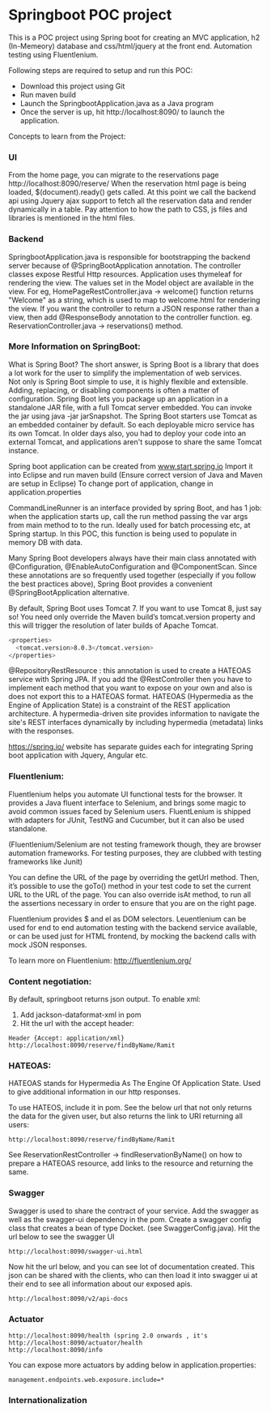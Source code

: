 # Springboot POC project

This is a POC project using Spring boot for creating an MVC application, h2 (In-Memeory) database and css/html/jquery at the front end.
Automation testing using Fluentlenium.

Following steps are required to setup and run this POC: 
 - Download this project using Git
 - Run maven build
 - Launch the SpringbootApplication.java as a Java program
 - Once the server is up, hit http://localhost:8090/ to launch the application.

Concepts to learn from the Project:
### UI
From the home page, you can migrate to the reservations page http://localhost:8090/reserve/
When the reservation html page is being loaded, $(document).ready() gets called. 
At this point we call the backend api using Jquery ajax support to fetch all the reservation data and render dynamically in a table.
Pay attention to how the path to CSS, js files and libraries is mentioned in the html files.
### Backend
SpringbootApplication.java is responsible for bootstrapping the backend server because of @SpringBootApplication annotation.
The controller classes expose Restful Http resources.
Application uses thymeleaf for rendering the view.
The values set in the Model object are available in the view.
For eg, HomePageRestController.java -> welcome() function returns "Welcome" as a string, which is used to map to welcome.html for rendering the view.
If you want the controller to return a JSON response rather than a view, then add @ResponseBody annotation to the controller function. eg. ReservationController.java -> reservations() method.


### More Information on SpringBoot:

What is Spring Boot? The short answer, is Spring Boot is a library that does a lot work for the user to simplify the implementation of web services.  
Not only is Spring Boot simple to use, it is highly flexible and extensible.  Adding, replacing, or disabling  components is often a matter of configuration.
Spring Boot lets you package up an application in a standalone JAR file, with a full Tomcat server embedded. You can invoke the jar using java -jar jarSnapshot.
The Spring Boot starters use Tomcat as an embedded container by default. So each deployable micro service has its own Tomcat. 
In older days also, you had to deploy your code into an external Tomcat, and applications aren't suppose to share the same Tomcat instance.

Spring boot application can be created from www.start.spring.io
Import it into Eclipse and run maven build (Ensure correct version of Java and Maven are setup in Eclipse)
To change port of application, change in application.properties

CommandLineRunner is an interface provided by spring Boot, and has 1 job: when the application starts up, call the run method passing the var args from main method to to the run. 
Ideally used for batch processing etc, at Spring startup. In this POC, this function is being used to populate in memory DB with data.

Many Spring Boot developers always have their main class annotated with @Configuration, @EnableAutoConfiguration and @ComponentScan. 
Since these annotations are so frequently used together (especially if you follow the best practices above), Spring Boot provides a convenient @SpringBootApplication alternative.

By default, Spring Boot uses Tomcat 7. If you want to use Tomcat 8, just say so! You need only override the Maven build’s tomcat.version property and this 
will trigger the resolution of later builds of Apache Tomcat.
```sh
<properties>
  <tomcat.version>8.0.3</tomcat.version>
</properties>
```
@RepositoryRestResource : this annotation is used to create a HATEOAS service with Spring JPA. 
If you add the @RestController then you have to implement each method that you want to expose on your own and also is does not export this to a HATEOAS format.
HATEOAS (Hypermedia as the Engine of Application State) is a constraint of the REST application architecture.
A hypermedia-driven site provides information to navigate the site's REST interfaces dynamically by including hypermedia (metadata) links with the responses. 

https://spring.io/ website has separate guides each for integrating Spring boot application with Jquery, Angular etc.


### Fluentlenium:

Fluentlenium helps you automate UI functional tests for the browser. It provides a Java fluent interface to Selenium, and brings some magic to avoid common 
issues faced by Selenium users. FluentLenium is shipped with adapters for JUnit, TestNG and Cucumber, but it can also be used standalone.

(Fluentlenium/Selenium are not testing framework though, they are browser automation frameworks. For testing purposes, they are clubbed with 
testing frameworks like Junit)

You can define the URL of the page by overriding the getUrl method.
Then, it’s possible to use the goTo() method in your test code to set the current URL to the URL of the page.
You can also override isAt method, to run all the assertions necessary in order to ensure that you are on the right page.

Fluentlenium provides $ and el as DOM selectors.
Leuentlenium can be used for end to end automation testing with the backend service available, or can be used just for HTML frontend, by mocking the backend 
calls with mock JSON responses.

To learn more on Fluentlenium: http://fluentlenium.org/

### Content negotiation:

By default, springboot returns json output. To enable xml:
1. Add jackson-dataformat-xml in pom
2. Hit the url with the accept header:

```
Header {Accept: application/xml}
http://localhost:8090/reserve/findByName/Ramit
```

### HATEOAS: 
HATEOAS stands for Hypermedia As The Engine Of Application State. Used to give additional information in our http responses.

To use HATEOS, include it in pom. See the below url that not only returns the data for the given user, but also returns the link to URI returning all users:

```
http://localhost:8090/reserve/findByName/Ramit
```

See ReservationRestController -> findReservationByName() on how to prepare a HATEOAS resource, add links to the resource and returning the same.

### Swagger
Swagger is used to share the contract of your service. Add the swagger as well as the swagger-ui dependency in the pom. Create a swagger config class that creates a bean of type Docket. (see SwaggerConfig.java). Hit the url below to see the swagger UI

```
http://localhost:8090/swagger-ui.html
```
Now hit the url below, and you can see lot of documentation created. This json can be shared with the clients, who can then load it into swagger ui at their end to see all information about our exposed apis.

```
http://localhost:8090/v2/api-docs
```

### Actuator
```
http://localhost:8090/health (spring 2.0 onwards , it's http://localhost:8090/actuator/health
http://localhost:8090/info
```

You can expose more actuators by adding below in application.properties:

```
management.endpoints.web.exposure.include=*
```

### Internationalization


 